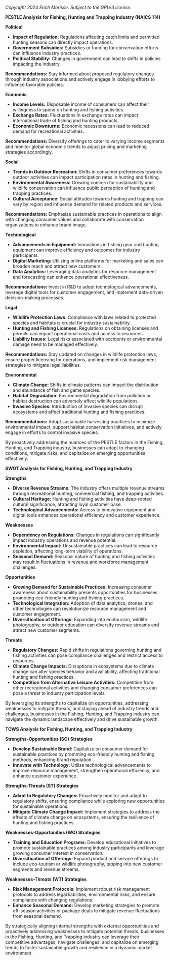 *Copyright 2024 Erich Morisse.  Subject to the GPLv3 license.*


**PESTLE Analysis for Fishing, Hunting and Trapping Industry (NAICS 114)**

**Political**
- **Impact of Regulation:** Regulations affecting catch limits and permitted hunting seasons can directly impact operations.
- **Government Subsidies:** Subsidies or funding for conservation efforts can influence industry practices.
- **Political Stability:** Changes in government can lead to shifts in policies impacting the industry.
  
**Recommendations:** Stay informed about proposed regulatory changes through industry associations and actively engage in lobbying efforts to influence favorable policies.

**Economic**
- **Income Levels:** Disposable income of consumers can affect their willingness to spend on hunting and fishing activities.
- **Exchange Rates:** Fluctuations in exchange rates can impact international trade of fishing and hunting products.
- **Economic Downturns:** Economic recessions can lead to reduced demand for recreational activities.

**Recommendations:** Diversify offerings to cater to varying income segments and monitor global economic trends to adjust pricing and marketing strategies accordingly.

**Social**
- **Trends in Outdoor Recreation:** Shifts in consumer preferences towards outdoor activities can impact participation rates in hunting and fishing.
- **Environmental Awareness:** Growing concern for sustainability and wildlife conservation can influence public perception of hunting and trapping practices.
- **Cultural Acceptance:** Social attitudes towards hunting and trapping can vary by region and influence demand for related products and services.

**Recommendations:** Emphasize sustainable practices in operations to align with changing consumer values and collaborate with conservation organizations to enhance brand image.

**Technological**
- **Advancements in Equipment:** Innovations in fishing gear and hunting equipment can improve efficiency and outcomes for industry participants.
- **Digital Marketing:** Utilizing online platforms for marketing and sales can broaden reach and attract new customers.
- **Data Analytics:** Leveraging data analytics for resource management and forecasting can enhance operational effectiveness.

**Recommendations:** Invest in R&D to adopt technological advancements, leverage digital tools for customer engagement, and implement data-driven decision-making processes.

**Legal**
- **Wildlife Protection Laws:** Compliance with laws related to protected species and habitats is crucial for industry sustainability.
- **Hunting and Fishing Licenses:** Regulations on obtaining licenses and permits can impact operational costs and access to resources.
- **Liability Issues:** Legal risks associated with accidents or environmental damage need to be managed effectively.

**Recommendations:** Stay updated on changes in wildlife protection laws, ensure proper licensing for operations, and implement risk management strategies to mitigate legal liabilities.

**Environmental**
- **Climate Change:** Shifts in climate patterns can impact the distribution and abundance of fish and game species.
- **Habitat Degradation:** Environmental degradation from pollution or habitat destruction can adversely affect wildlife populations.
- **Invasive Species:** Introduction of invasive species can disrupt ecosystems and affect traditional hunting and fishing practices.

**Recommendations:** Adopt sustainable harvesting practices to minimize environmental impact, support habitat conservation initiatives, and actively engage in efforts to control invasive species.

By proactively addressing the nuances of the PESTLE factors in the Fishing, Hunting, and Trapping industry, businesses can adapt to changing conditions, mitigate risks, and capitalize on emerging opportunities effectively.

**SWOT Analysis for Fishing, Hunting, and Trapping Industry**

**Strengths**
- **Diverse Revenue Streams:** The industry offers multiple revenue streams through recreational hunting, commercial fishing, and trapping activities.
- **Cultural Heritage:** Hunting and fishing activities have deep-rooted cultural significance, attracting loyal customer base.
- **Technological Advancements:** Access to innovative equipment and digital tools enhances operational efficiency and customer experience.

**Weaknesses**
- **Dependency on Regulations:** Changes in regulations can significantly impact industry operations and revenue potential.
- **Environmental Impact:** Unsustainable practices can lead to resource depletion, affecting long-term viability of operations.
- **Seasonal Demand:** Seasonal nature of hunting and fishing activities may result in fluctuations in revenue and workforce management challenges.

**Opportunities**
- **Growing Demand for Sustainable Practices:** Increasing consumer awareness about sustainability presents opportunities for businesses promoting eco-friendly hunting and fishing practices.
- **Technological Integration:** Adoption of data analytics, drones, and other technologies can revolutionize resource management and customer engagement.
- **Diversification of Offerings:** Expanding into ecotourism, wildlife photography, or outdoor education can diversify revenue streams and attract new customer segments.

**Threats**
- **Regulatory Changes:** Rapid shifts in regulations governing hunting and fishing activities can pose compliance challenges and restrict access to resources.
- **Climate Change Impacts:** Disruptions in ecosystems due to climate change can alter species behavior and availability, affecting traditional hunting and fishing practices.
- **Competition from Alternative Leisure Activities:** Competition from other recreational activities and changing consumer preferences can pose a threat to industry participation levels.

By leveraging its strengths to capitalize on opportunities, addressing weaknesses to mitigate threats, and staying ahead of industry trends and challenges, businesses in the Fishing, Hunting, and Trapping industry can navigate the dynamic landscape effectively and drive sustainable growth.

**TOWS Analysis for Fishing, Hunting, and Trapping Industry**

**Strengths-Opportunities (SO) Strategies**
- **Develop Sustainable Brand:** Capitalize on consumer demand for sustainable practices by promoting eco-friendly hunting and fishing methods, enhancing brand reputation.
- **Innovate with Technology:** Utilize technological advancements to improve resource management, strengthen operational efficiency, and enhance customer experience.

**Strengths-Threats (ST) Strategies**
- **Adapt to Regulatory Changes:** Proactively monitor and adapt to regulatory shifts, ensuring compliance while exploring new opportunities for sustainable operations.
- **Mitigate Climate Change Impact:** Implement strategies to address the effects of climate change on ecosystems, ensuring the resilience of hunting and fishing practices.

**Weaknesses-Opportunities (WO) Strategies**
- **Training and Education Programs:** Develop educational initiatives to promote sustainable practices among industry participants and leverage growing consumer interest in conservation.
- **Diversification of Offerings:** Expand product and service offerings to include eco-tourism or wildlife photography, tapping into new customer segments and revenue streams.

**Weaknesses-Threats (WT) Strategies**
- **Risk Management Protocols:** Implement robust risk management protocols to address legal liabilities, environmental risks, and ensure compliance with changing regulations.
- **Enhance Seasonal Demand:** Develop marketing strategies to promote off-season activities or package deals to mitigate revenue fluctuations from seasonal demand.

By strategically aligning internal strengths with external opportunities and proactively addressing weaknesses to mitigate potential threats, businesses in the Fishing, Hunting, and Trapping industry can leverage their competitive advantages, navigate challenges, and capitalize on emerging trends to foster sustainable growth and resilience in a dynamic market environment.

